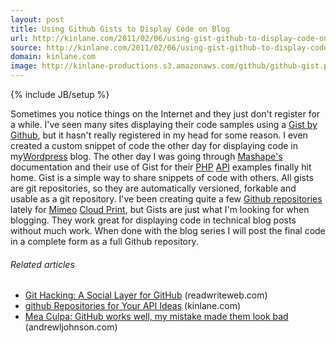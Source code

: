 ```yaml
---
layout: post
title: Using Github Gists to Display Code on Blog
url: http://kinlane.com/2011/02/06/using-gist-github-to-display-code-on-blog/
source: http://kinlane.com/2011/02/06/using-gist-github-to-display-code-on-blog/
domain: kinlane.com
image: http://kinlane-productions.s3.amazonaws.com/github/github-gist.png
---
```

{% include JB/setup %}

<p>
     Sometimes you notice things on the Internet and they just don't register for a while. I've seen many sites displaying their code samples using a <a href="https://gist.github.com/" target="_blank">Gist by Github</a>, but it hasn't really registered in my head for some reason. <a href="https://gist.github.com/" target="_blank"><img class="c1" src="http://kinlane-productions.s3.amazonaws.com/github/github-gist.png" alt="" align="right" /></a> I even created a custom snippet of code the other day for displaying code in my<a href="http://www.kinlane.com/category/wordpress/">Wordpress</a> blog. The other day I was going through <a href="http://www.mashape.com" target="_blank">Mashape's</a> documentation and their use of Gist for their <a href="http://www.kinlane.com/category/php/">PHP</a> <a href="http://www.apievangelist.com/">API</a> examples finally hit home. Gist is a simple way to share snippets of code with others. All gists are git repositories, so they are automatically versioned, forkable and usable as a git repository. I've been creating quite a few <a href="https://github.com/mimeoconnect" target="_blank">Github repositories</a> lately for <a href="http://www.mimeo.com">Mimeo</a> <a href="http://www.kinlane.com/category/cloud-computing/cloud-print/">Cloud Print</a>, but Gists are just what I'm looking for when blogging. They work great for displaying code in technical blog posts without much work. When done with the blog series I will post the final code in a complete form as a full Github repository.
</p>
<h6 class="zemanta-related-title c2">
     Related articles
</h6>
<ul class="zemanta-article-ul">
     <li class="zemanta-article-ul-li">
          <a href="http://www.readwriteweb.com/hack/2011/01/git-hacking-a-social-layer-for.php">Git Hacking: A Social Layer for GitHub</a> (readwriteweb.com)
     </li>
     <li class="zemanta-article-ul-li">
          <a href="http://www.kinlane.com/2011/01/github-repositories-for-your-api-ideas/">github Repositories for Your API Ideas</a> (kinlane.com)
     </li>
     <li class="zemanta-article-ul-li">
          <a href="http://www.andrewljohnson.com/article/Mea%2520Culpa:%2520GitHub%2520works%2520well,%2520my%2520mistake%2520made%2520them%2520look%2520bad">Mea Culpa: GitHub works well, my mistake made them look bad</a> (andrewljohnson.com)
     </li>
</ul>